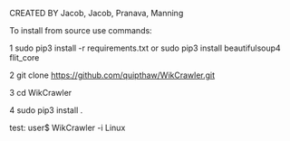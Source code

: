 CREATED BY Jacob, Jacob, Pranava, Manning

To install from source use commands:

1   sudo pip3 install -r requirements.txt
    or 
    sudo pip3 install beautifulsoup4 flit_core 
    
2   git clone https://github.com/quipthaw/WikCrawler.git

3   cd WikCrawler

4   sudo pip3 install .


test: 
    user$ WikCrawler -i Linux